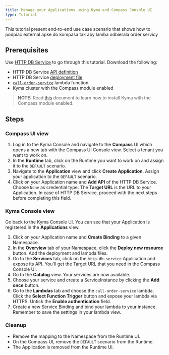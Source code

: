 ```yaml
---
title: Manage your Applications using Kyma and Compass Console UI
type: Tutorial
---
```


This tutorial present end-to-end use case scenario that shows how to podpiac external apke do kompasa tak aby lamba odbierala order servicy

## Prerequisites

Use [HTTP DB Service](https://github.com/kyma-project/examples/tree/master/http-db-service) to go through this tutorial. Download the following:
- HTTP DB Service [API definition](https://github.com/kyma-project/examples/blob/master/http-db-service/docs/api/api.yaml)
- HTTP DB Service [deployment file](https://github.com/kyma-project/examples/blob/master/http-db-service/deployment/deployment.yaml)
- [`call-order-service`](./assets/lambda.yaml) lambda function
- Kyma cluster with the Compass module enabled

>**NOTE:** Read [this](#installation-enable-compass-in-kyma-compass-as-a-central-management-plane) document to learn how to install Kyma with the Compass module enabled.

## Steps

### Compass UI view

1. Log in to the Kyma Console and navigate to the **Compass** UI which opens a new tab with the Compass UI Console view. Select a tenant you want to work on.
2. In the **Runtime** tab, click on the Runtime you want to work on and assign it to the `DEFAULT` scenario.
3. Navigate to the **Application** view and click **Create Application**. Assign your application to the `DEFAULT` scenario.
4. Click on your Application name and **Add API** of the HTTP DB Service. Choose `None` as credential type. The **Target URL** is the URL to your Application. In case of HTTP DB Service, proceed with the next steps before completing this field.


### Kyma Console view

Go back to the Kyma Console UI. You can see that your Application is registered in the **Applications** view.
1. Click on your Application name and **Create Binding** to a given Namespace.
2. In the **Overview** tab of your Namespace, click the **Deploy new resource** button. Add the deployment and lambda files.
3. Go to the **Services** tab, click on the `http-db-service` Application and expose its API. You'll get the Target URL that you need in the Compass Console UI.
4. Go to the **Catalog** view. Your services are now available.
5. Choose your service and create a ServiceInstance by clicking the **Add once** button.
6. Go to the **Lambdas** tab and choose the `call-order-service` lambda. Click the **Select Function Trigger** button and expose your lambda via HTTPS. Untick the **Enable authentication** field.
7. Create a new Service Binding and bind your lambda to your instance. Remember to save the settings in your lambda view.


### Cleanup

* Remove the mapping to the Namespace from the Runtime UI.
* On the Compass UI, remove the `DEFAULT` scenario from the Runtime.
* The Application is removed from the Runtime UI.
